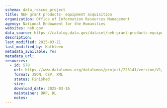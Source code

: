 ```yaml
---
schema: data_rescue_project 
title: NEH grant products- equipment acquisition
organization: Office of Information Resources Management
agency: National Endowment for the Humanities
websites: neh.gov
data_source: https-//catalog.data.gov/dataset/neh-grant-products-equipment-acquisition
description: 
last_modified: 2025-03-21
last_modified_by: Kathleen
metadata_available: Yes
metadata_url: 
resources:
  - id: 570
    url: https-//www.datalumos.org/datalumos/project/223141/version/V1/view
    format: JSON, CSV, XML
    status: Finished
    size: 
    download_date: 2025-03-16
    maintainer: DRP, DL
    notes: 
---
```

